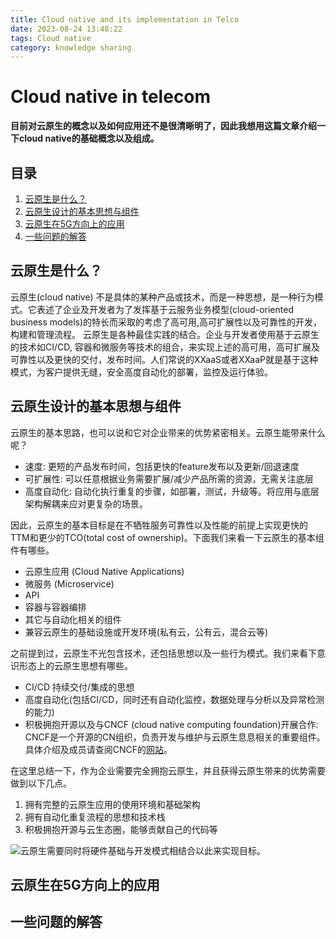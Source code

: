 ```yaml
---
title: Cloud native and its implementation in Telco
date: 2023-08-24 13:48:22
tags: Cloud native
category: knowledge sharing
---
```

# Cloud native in telecom 

**目前对云原生的概念以及如何应用还不是很清晰明了，因此我想用这篇文章介绍一下cloud native的基础概念以及组成。**
## 目录
1. [云原生是什么？](#云原生是什么？)
2. [云原生设计的基本思想与组件](#云原生设计的基本思想与组件)
3. [云原生在5G方向上的应用](云原生在5G方向上的应用)
4. [一些问题的解答](#一些问题的解答)



## 云原生是什么？
云原生(cloud native) 不是具体的某种产品或技术，而是一种思想，是一种行为模式。它表述了企业及开发者为了发挥基于云服务业务模型(cloud-oriented business models)的特长而采取的考虑了高可用,高可扩展性以及可靠性的开发，构建和管理流程。 云原生是各种最佳实践的结合。企业与开发者使用基于云原生的技术如CI/CD, 容器和微服务等技术的组合，来实现上述的高可用，高可扩展及可靠性以及更快的交付，发布时间。人们常说的XXaaS或者XXaaP就是基于这种模式，为客户提供无缝，安全高度自动化的部署，监控及运行体验。


## 云原生设计的基本思想与组件
云原生的基本思路，也可以说和它对企业带来的优势紧密相关。云原生能带来什么呢？
- 速度: 更短的产品发布时间，包括更快的feature发布以及更新/回退速度
- 可扩展性: 可以任意根据业务需要扩展/减少产品所需的资源，无需关注底层
- 高度自动化: 自动化执行重复的步骤，如部署，测试，升级等。将应用与底层架构解耦来应对更复杂的场景。

因此，云原生的基本目标是在不牺牲服务可靠性以及性能的前提上实现更快的TTM和更少的TCO(total cost of ownership)。下面我们来看一下云原生的基本组件有哪些。

- 云原生应用 (Cloud Native Applications)
- 微服务 (Microservice)
- API
- 容器与容器编排
- 其它与自动化相关的组件
- 兼容云原生的基础设施或开发环境(私有云，公有云，混合云等)

之前提到过，云原生不光包含技术，还包括思想以及一些行为模式。我们来看下意识形态上的云原生思想有哪些。
- CI/CD 持续交付/集成的思想
- 高度自动化(包括CI/CD，同时还有自动化监控，数据处理与分析以及异常检测的能力)
- 积极拥抱开源以及与CNCF (cloud native computing foundation)开展合作: CNCF是一个开源的CN组织，负责开发与维护与云原生息息相关的重要组件。具体介绍及成员请查阅CNCF的[网站](https://www.cncf.io/)。

在这里总结一下，作为企业需要完全拥抱云原生，并且获得云原生带来的优势需要做到以下几点。

1. 拥有完整的云原生应用的使用环境和基础架构
2. 拥有自动化重复流程的思想和技术栈
3. 积极拥抱开源与云生态圈，能够贡献自己的代码等

![云原生需要同时将硬件基础与开发模式相结合以此来实现目标。](https://s2.loli.net/2023/08/24/smOyHMjN7Q96wtl.png)


## 云原生在5G方向上的应用
## 一些问题的解答